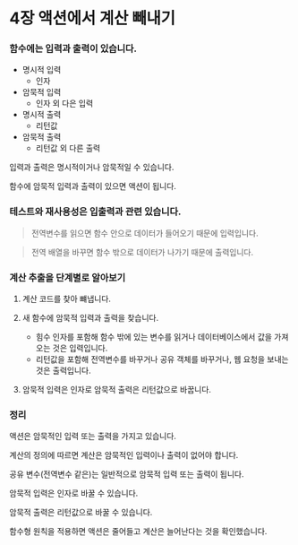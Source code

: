 # 4장 액션에서 계산 빼내기

### 함수에는 입력과 출력이 있습니다.

- 명시적 입력
    - 인자
- 암묵적 입력
    - 인자 외 다은 입력
- 명시적 출력
    - 리턴값
- 암묵적 출력
    - 리턴값 외 다른 출력

입력과 출력은 명시적이거나 암묵적일 수 있습니다.

함수에 암묵적 입력과 출력이 있으면 액션이 됩니다.

### 테스트와 재사용성은 입출력과 관련 있습니다.

> 전역변수를 읽으면 함수 안으로  데이터가 들어오기 때문에 입력입니다.

> 전역 배열을 바꾸면 함수 밖으로 데이터가 나가기 때문에 출력입니다.

### 계산 추출을 단계별로 알아보기

1. 계산 코드를 찾아 뺴냅니다.

2. 새 함수에 암묵적 입력과 출력을 찾습니다.
    - 힘수 인자를 포함해 함수 밖에 있는 변수를 읽거나 데이터베이스에서 값을 가져오는 것은 입력입니다.
    - 리턴값을 포함해 전역변수를 바꾸거나 공유 객체를 바꾸거나, 웹 요청을 보내는 것은 출력입니다. 
3. 암묵적 입력은 인자로 암묵적 출력은 리턴값으로 바꿉니다.

### 정리

액션은 암묵적인 입력 또는 출력을 가지고 있습니다.

계산의 정의에 따르면 계산은 암묵적인 입력이나 출력이 없어야 합니다.

공유 변수(전역변수 같은)는 일반적으로 암묵적 입력 또는 출력이 됩니다.

암묵적 입력은 인자로 바꿀 수 있습니다.

암묵적 출력은 리턴값으로 바꿀 수 있습니다.

함수형 원칙을 적용하면 액션은 줄어들고 계산은 늘어난다는 것을 확인했습니다.